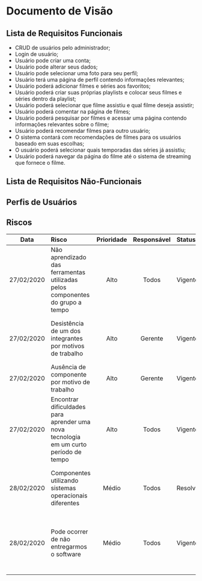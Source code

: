 # Documento de Visão

## Lista de Requisitos Funcionais

* CRUD de usuários pelo administrador;
* Login de usuário;
* Usuário pode criar uma conta;
* Usuário pode alterar seus dados;
* Usuário pode selecionar uma foto para seu perfil;
* Usuário terá uma página de perfil contendo informações relevantes;
* Usuário poderá adicionar filmes e séries aos favoritos;
* Usuário poderá criar suas próprias playlists e colocar seus filmes e séries dentro da playlist;
* Usuário poderá selecionar que filme assistiu e qual filme deseja assistir;
* Usuário poderá comentar na página de filmes; 
* Usuário poderá pesquisar por filmes e acessar uma página contendo informações relevantes sobre o filme;
* Usuário poderá recomendar filmes para outro usuário;
* O sistema contará com recomendações de filmes para os usuários baseado em suas escolhas;
* O usuário poderá selecionar quais temporadas das séries já assistiu;
* Usuário poderá navegar da página do filme até o sistema de streaming que fornece o filme.


## Lista de Requisitos Não-Funcionais

## Perfis de Usuários

## Riscos

|Data| Risco| Prioridade| Responsável| Status | Providência/Solução|
|:--:|:-----|:---------:|:----------:|:-------|:-------------------|
27/02/2020| Não aprendizado das ferramentas utilizadas pelos componentes do grupo a tempo|Alto|Todos|Vigente |Reforçar estudos sobre as ferramentas e aulas com o integrante que conhece a ferramenta
|27/02/2020|Desistência de um dos integrantes por motivos de trabalho|Alto|Gerente|Vigente|Replanejar  o cronograma com base nas tarefas que ainda falta e realocar para os outros componentes|
|27/02/2020|Ausência de componente por motivo de trabalho|Alto|Gerente|Vigente|Realizar reuniões virtuais|
|27/02/2020|Encontrar dificuldades para aprender uma nova tecnologia em um curto período de tempo|Alto|Todos|Vigente|Encontros presenciais com aula de quem domina a tecnologia e cursos online|
|28/02/2020|Componentes utilizando sistemas operacionais diferentes|Médio|Todos|Resolvido|Todas as ferramentas que serão utilizadas, foi instalada  em ambos os sistemas operacionais|
|28/02/2020|Pode ocorrer de não entregarmos o software|Médio|Todos|Vigente|Encontros presenciais e virtuais com mais frequência e ritmo de desenvolvimento mais intenso para que todos consiga entregar o software|







